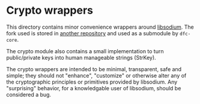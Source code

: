 # Crypto wrappers

This directory contains minor convenience wrappers around
[libsodium](http://libsodium.org). The fork used is stored in
[another repository](https://github.com/dfc/libsodium)
and used as a submodule by `dfc-core`.

The crypto module also contains a small implementation to turn public/private
keys into human manageable strings (StrKey).

The crypto wrappers are intended to be minimal, transparent, safe and simple;
they should not "enhance", "customize" or otherwise alter any of the
cryptographic principles or primitives provided by libsodium. Any "surprising"
behavior, for a knowledgable user of libsodium, should be considered a bug.
